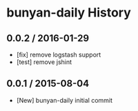 # bunyan-daily History

## 0.0.2 / 2016-01-29
* [fix] remove logstash support
* [test] remove jshint

## 0.0.1 / 2015-08-04
* [New] bunyan-daily initial commit